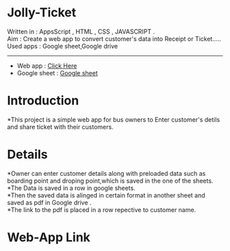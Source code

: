 # Jolly-Ticket
Written in : AppsScript , HTML , CSS , JAVASCRIPT .  <br>
Aim : Create a web app to convert customer's data into Receipt or Ticket.....<br>
Used apps : Google sheet,Google drive<br><hr>

* Web app : <a href = "https://script.google.com/macros/s/AKfycbyNQnVkzICCJm55Qv5JPUOCCwetNZqMOBzaA0PNqSTHPA7FV5KqZOgM5KTenEciMk1chw/exec"> Click Here </a>
* Google sheet : <a href ="https://docs.google.com/spreadsheets/d/1kRM4E-PnsyW9MJHWSUlVOC8L_Hz21MSITeomazQsMqs/edit?usp=sharing"> Google sheet </a>

 # Introduction
*This project is a simple web app for bus owners to Enter customer's detils and share ticket with their customers.<br>

# Details
*Owner can enter customer details along with preloaded data such as boarding point and droping point,which is saved in the one of the sheets. <br>
*The Data is saved in a row in google sheets. <br>
*Then the saved data is alinged in certain format in another sheet and saved as pdf in Google drive . <br>
*The link to the pdf is placed in a row repective to customer name.<br>

# Web-App Link


